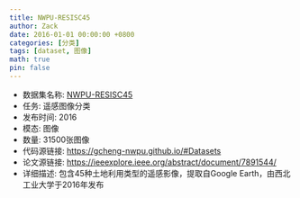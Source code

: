 ```yaml
---
title: NWPU-RESISC45
author: Zack
date: 2016-01-01 00:00:00 +0800
categories: [分类]
tags: [dataset, 图像]
math: true
pin: false
---
```

- 数据集名称: [NWPU-RESISC45](https://gcheng-nwpu.github.io/#Datasets)
- 任务: 遥感图像分类
- 发布时间: 2016
- 模态: 图像
- 数量: 31500张图像
- 代码源链接: https://gcheng-nwpu.github.io/#Datasets
- 论文源链接: https://ieeexplore.ieee.org/abstract/document/7891544/
- 详细描述: 包含45种土地利用类型的遥感影像，提取自Google Earth，由西北工业大学于2016年发布
